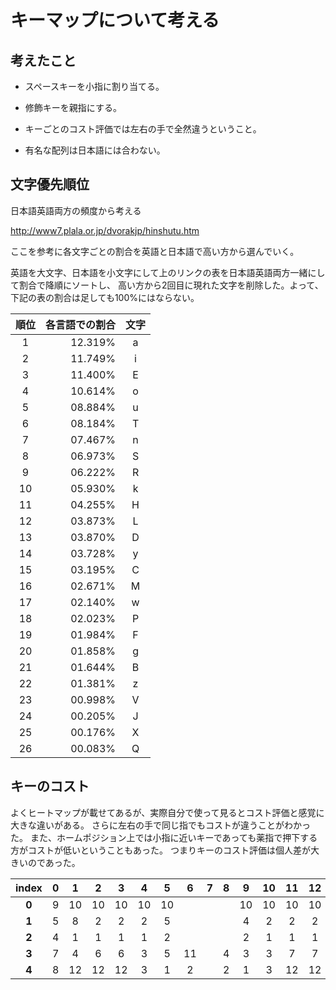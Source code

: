 # キーマップについて考える

##  考えたこと

* スペースキーを小指に割り当てる。

* 修飾キーを親指にする。

* キーごとのコスト評価では左右の手で全然違うということ。

* 有名な配列は日本語には合わない。

## 文字優先順位

日本語英語両方の頻度から考える

http://www7.plala.or.jp/dvorakjp/hinshutu.htm

ここを参考に各文字ごとの割合を英語と日本語で高い方から選んでいく。

英語を大文字、日本語を小文字にして上のリンクの表を日本語英語両方一緒にして割合で降順にソートし、
高い方から2回目に現れた文字を削除した。よって、下記の表の割合は足しても100%にはならない。

順位 | 各言語での割合 | 文字
:---: | ---:           | :---:
1    | 12.319%        | a
2    | 11.749%        | i
3    | 11.400%        | E
4    | 10.614%        | o
5    | 08.884%        | u
6    | 08.184%        | T
7    | 07.467%        | n
8    | 06.973%        | S
9    | 06.222%        | R
10   | 05.930%        | k
11   | 04.255%        | H
12   | 03.873%        | L
13   | 03.870%        | D
14   | 03.728%        | y
15   | 03.195%        | C
16   | 02.671%        | M
17   | 02.140%        | w
18   | 02.023%        | P
19   | 01.984%        | F
20   | 01.858%        | g
21   | 01.644%        | B
22   | 01.381%        | z
23   | 00.998%        | V
24   | 00.205%        | J
25   | 00.176%        | X
26   | 00.083%        | Q


## キーのコスト

よくヒートマップが載せてあるが、実際自分で使って見るとコスト評価と感覚に大きな違いがある。
さらに左右の手で同じ指でもコストが違うことがわかった。
また、ホームポジション上では小指に近いキーであっても薬指で押下する方がコストが低いということもあった。
つまりキーのコスト評価は個人差が大きいのであった。



| index | 0     | 1     | 2     | 3     | 4     | 5     | 6     | 7     | 8     | 9     | 10    | 11    | 12    | 13    | 14    |
| :---: | :---: | :---: | :---: | :---: | :---: | :---: | :---: | :---: | :---: | :---: | :---: | :---: | :---: | :---: | :---: |
| **0** | 9     | 10    | 10    | 10    | 10    | 10    |       |       |       | 10    | 10    | 10    | 10    | 10    | 10    |
| **1** | 5     | 8     | 2     | 2     | 2     | 5     |       |       |       | 4     | 2     | 2     | 2     | 7     | 5     |
| **2** | 4     | 1     | 1     | 1     | 1     | 2     |       |       |       | 2     | 1     | 1     | 1     | 2     | 4     |
| **3** | 7     | 4     | 6     | 6     | 3     | 5     | 11    |       | 4     | 3     | 3     | 7     | 7     | 6     | 7     |
| **4** | 8     | 12    | 12    | 12    | 3     | 1     | 2     |       | 2     | 1     | 3     | 12    | 12    | 9     | 8     |



